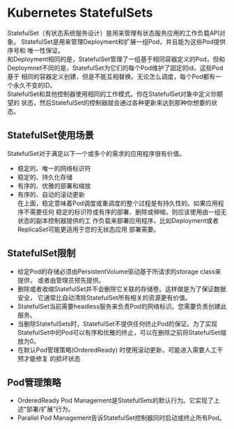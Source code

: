 # Kubernetes StatefulSets
StatefulSet（有状态系统服务设计）是用来管理有状态服务应用的工作负载API对象。
StatefulSet是用来管理Deployment和扩展一组Pod，并且能为这些Pod提供序号和
唯一性保证。  
和Deployment相同的是，StatefulSet管理了一组基于相同容器定义的Pod，但和
Deploymnet不同的是，StatefulSet为它们的每个Pod维护了固定的id，这些Pod基于
相同的容器定义创建，但是不能互相替换。无论怎么调度，每个Pod都有一个永久不变的ID。  
StatefulSet和其他控制器使用相同的工作模式。你在StatefulSet对象中定义你期望的
状态，然后StatefulSet的控制器就会通过各种更新来达到那种你想要的状态。
## StatefulSet使用场景
StatefulSet对于满足以下一个或多个的需求的应用程序很有价值。
* 稳定的、唯一的网络标识符
* 稳定的、持久化存储
* 有序的、优雅的部署和缩放
* 有序的、自动的滚动更新  
在上面，稳定意味着Pod调度或重调度的整个过程是有持久性的。如果应用程序不需要任何
稳定的标识符或有序的部署、删除或伸缩，则应该使用由一组无状态的副本控制器提供的工
作负载来部署应用程序，比如Deployment或者ReplicaSet可能更适用于您的无状态应用
部署需要。
## StatefulSet限制
* 给定Pod的存储必须由PersistentVolume驱动基于所请求的storage class来提供，
  或者由管理员预先提供。
* 删除或者收缩StatefulSet并不会删除它关联的存储卷。这样做是为了保证数据安全，
  它通常比自动清除StatefulSet所有相关的资源更有价值。
* StatefulSet当前需要headless服务来负责Pod的网络标识。您需要负责创建此服务。
* 当删除StatefulSets时，StatefulSet不提供任何终止Pod的保证。为了实现
  StatefulSet中的Pod可以有序和优雅的终止，可以在删除之前将StatefulSet缩放为0。
* 在默认Pod管理策略(OrderedReady) 时使用滚动更新，可能进入需要人工干预才能修复
  的损坏状态
## Pod管理策略
* OrderedReady Pod Management是StatefulSets的默认行为。它实现了上述“部署/扩展”行为。
* Parallel Pod Management告诉StatefulSet控制器同时启动或终止所有Pod。